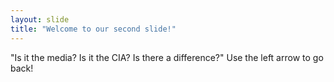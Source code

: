 ```yaml
---
layout: slide
title: "Welcome to our second slide!"
---
```

"Is it the media? Is it the CIA? Is there a difference?"
Use the left arrow to go back!
